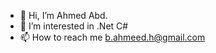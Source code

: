 - 👋 Hi, I’m Ahmed Abd.
- 👀 I’m interested in .Net C#
- 📫 How to reach me b.ahmeed.h@gmail.com

<!---
gs5a62/gs5a62 is a ✨ special ✨ repository because its `README.md` (this file) appears on your GitHub profile.
You can click the Preview link to take a look at your changes.
--->

